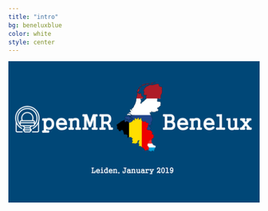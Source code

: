 ```yaml
---
title: "intro"
bg: beneluxblue
color: white
style: center
---
```


![logo](img/openmr_benelux_logo.png)
